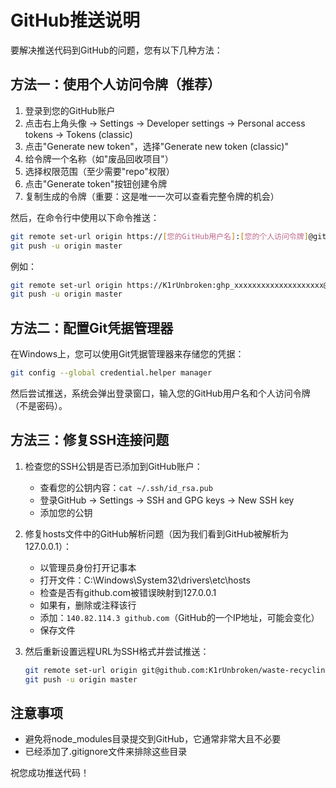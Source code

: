 # GitHub推送说明

要解决推送代码到GitHub的问题，您有以下几种方法：

## 方法一：使用个人访问令牌（推荐）

1. 登录到您的GitHub账户
2. 点击右上角头像 -> Settings -> Developer settings -> Personal access tokens -> Tokens (classic)
3. 点击"Generate new token"，选择"Generate new token (classic)"
4. 给令牌一个名称（如"废品回收项目"）
5. 选择权限范围（至少需要"repo"权限）
6. 点击"Generate token"按钮创建令牌
7. 复制生成的令牌（重要：这是唯一一次可以查看完整令牌的机会）

然后，在命令行中使用以下命令推送：

```bash
git remote set-url origin https://[您的GitHub用户名]:[您的个人访问令牌]@github.com/K1rUnbroken/waste-recycling-system.git
git push -u origin master
```

例如：
```bash
git remote set-url origin https://K1rUnbroken:ghp_xxxxxxxxxxxxxxxxxxxx@github.com/K1rUnbroken/waste-recycling-system.git
git push -u origin master
```

## 方法二：配置Git凭据管理器

在Windows上，您可以使用Git凭据管理器来存储您的凭据：

```bash
git config --global credential.helper manager
```

然后尝试推送，系统会弹出登录窗口，输入您的GitHub用户名和个人访问令牌（不是密码）。

## 方法三：修复SSH连接问题

1. 检查您的SSH公钥是否已添加到GitHub账户：
   - 查看您的公钥内容：`cat ~/.ssh/id_rsa.pub`
   - 登录GitHub -> Settings -> SSH and GPG keys -> New SSH key
   - 添加您的公钥

2. 修复hosts文件中的GitHub解析问题（因为我们看到GitHub被解析为127.0.0.1）：
   - 以管理员身份打开记事本
   - 打开文件：C:\Windows\System32\drivers\etc\hosts
   - 检查是否有github.com被错误映射到127.0.0.1
   - 如果有，删除或注释该行
   - 添加：`140.82.114.3 github.com`（GitHub的一个IP地址，可能会变化）
   - 保存文件

3. 然后重新设置远程URL为SSH格式并尝试推送：
   ```bash
   git remote set-url origin git@github.com:K1rUnbroken/waste-recycling-system.git
   git push -u origin master
   ```

## 注意事项

- 避免将node_modules目录提交到GitHub，它通常非常大且不必要
- 已经添加了.gitignore文件来排除这些目录

祝您成功推送代码！ 